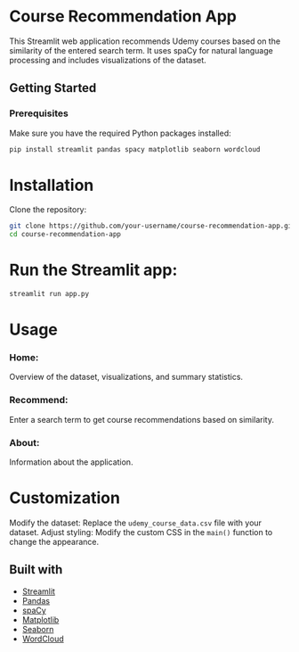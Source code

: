 # Course Recommendation App

This Streamlit web application recommends Udemy courses based on the similarity of the entered search term. It uses spaCy for natural language processing and includes visualizations of the dataset.

## Getting Started

### Prerequisites

Make sure you have the required Python packages installed:

```bash
pip install streamlit pandas spacy matplotlib seaborn wordcloud
```

# Installation
Clone the repository:
```bash
git clone https://github.com/your-username/course-recommendation-app.git
cd course-recommendation-app
```

# Run the Streamlit app:
```bash
streamlit run app.py
```
# Usage
### Home:
Overview of the dataset, visualizations, and summary statistics.
### Recommend:
Enter a search term to get course recommendations based on similarity.
### About:
Information about the application.


# Customization
Modify the dataset: Replace the `udemy_course_data.csv` file with your dataset.
Adjust styling: Modify the custom CSS in the `main()` function to change the appearance.

## Built with
- [Streamlit](https://streamlit.io/)
- [Pandas](https://pandas.pydata.org/)
- [spaCy](https://spacy.io/)
- [Matplotlib](https://matplotlib.org/)
- [Seaborn](https://seaborn.pydata.org/)
- [WordCloud](https://github.com/amueller/word_cloud)

